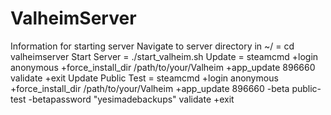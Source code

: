 # ValheimServer

Information for starting server
Navigate to server directory in ~/ = cd valheimserver
Start Server = ./start_valheim.sh
Update = steamcmd +login anonymous +force_install_dir /path/to/your/Valheim +app_update 896660 validate +exit
Update Public Test = steamcmd +login anonymous +force_install_dir /path/to/your/Valheim +app_update 896660 -beta public-test -betapassword "yesimadebackups" validate +exit



